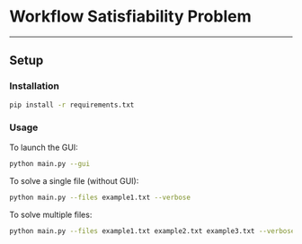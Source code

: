 # Workflow Satisfiability Problem

---

## Setup

### Installation
```bash
pip install -r requirements.txt
```

### Usage

To launch the GUI:
```bash
python main.py --gui
```

To solve a single file (without GUI):
```bash
python main.py --files example1.txt --verbose
```

To solve multiple files:
```bash
python main.py --files example1.txt example2.txt example3.txt --verbose
```
